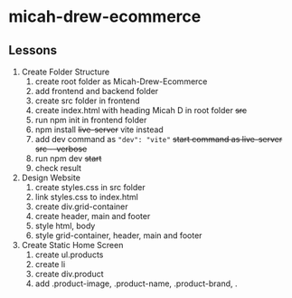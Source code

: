 # micah-drew-ecommerce

## Lessons

1. Create Folder Structure
   1. create root folder as Micah-Drew-Ecommerce
   2. add frontend and backend folder
   3. create src folder in frontend
   4. create index.html with heading Micah D in root folder ~~src~~
   5. run npm init in frontend folder
   6. npm install ~~live-server~~ vite instead
   7. add dev command as `"dev": "vite"` ~~start command as live-server src --verbose~~ 
   8. run npm dev ~~start~~
   9. check result
2. Design Website
   1. create styles.css in src folder
   2. link styles.css to index.html
   3. create div.grid-container
   4. create header, main and footer
   5. style html, body
   6. style grid-container, header, main and footer
3. Create Static Home Screen
   1. create ul.products
   2. create li
   3. create div.product
   4. add .product-image, .product-name, .product-brand, .